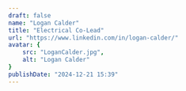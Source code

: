 ```yaml
---
draft: false
name: "Logan Calder"
title: "Electrical Co-Lead"
url: "https://www.linkedin.com/in/logan-calder/"
avatar: {
    src: "LoganCalder.jpg",
    alt: "Logan Calder"
}
publishDate: "2024-12-21 15:39"
---
```

